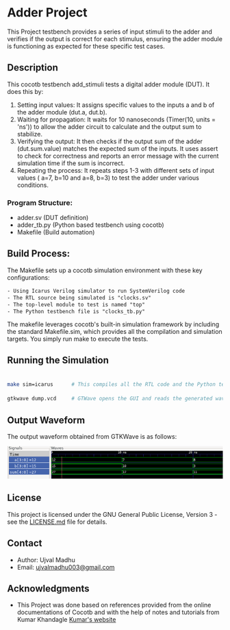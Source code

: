 # Adder Project

This Project testbench provides a series of input stimuli to the adder and verifies if the output is correct for each stimulus, ensuring the adder module is functioning as expected for these specific test cases.



## Description

This cocotb testbench add_stimuli tests a digital adder module (DUT). It does this by:

1. Setting input values: It assigns specific values to the inputs a and b of the adder module (dut.a, dut.b).
2. Waiting for propagation: It waits for 10 nanoseconds (Timer(10, units = 'ns')) to allow the adder circuit to calculate and the output sum to stabilize.
3. Verifying the output: It then checks if the output sum of the adder (dut.sum.value) matches the expected sum of the inputs. It uses assert to check for correctness and reports an error message with the current simulation time if the sum is incorrect.
4. Repeating the process: It repeats steps 1-3 with different sets of input values ( a=7, b=10 and a=8, b=3) to test the adder under various conditions.

### Program Structure:


- adder.sv    (DUT definition)
- adder_tb.py (Python based testbench using cocotb)
- Makefile     (Build automation)


## Build Process:

The Makefile sets up a cocotb simulation environment with these key configurations:

    - Using Icarus Verilog simulator to run SystemVerilog code
    - The RTL source being simulated is "clocks.sv"
    - The top-level module to test is named "top"
    - The Python testbench file is "clocks_tb.py"

The makefile leverages cocotb's built-in simulation framework by including the standard Makefile.sim, which provides all the compilation and simulation targets. You simply run make to execute the tests.

## Running the Simulation

```bash

make sim=icarus      # This compiles all the RTL code and the Python testbench and generates the dump.vcd waveform dump file

gtkwave dump.vcd     # GTWave opens the GUI and reads the generated waveform dump file

```
## Output Waveform

The output waveform obtained from GTKWave is as follows:
<p>
    <img = src = "./Adder_waveform.png">
</p>


## License

This project is licensed under the GNU General Public License, Version 3 - see the [LICENSE.md](../LICENSE.md) file for details.

## Contact

- Author: Ujval Madhu
- Email: ujvalmadhu003@gmail.com

## Acknowledgments

- This Project was done based on references provided from the online documentations of Cocotb and with the help of notes and tutorials from Kumar Khandagle [Kumar's website](https://namaste-fpga.com/#/)